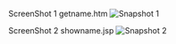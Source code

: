 ScreenShot 1 getname.htm
![Snapshot 1](https://cloud.githubusercontent.com/assets/16992391/14083454/75a594c2-f533-11e5-9cd4-0317a13f95c5.JPG)

ScreenShot 2 showname.jsp
![Snapshot 2](https://cloud.githubusercontent.com/assets/16992391/14083487/9754267e-f533-11e5-9ed3-b7ad8d917d0d.JPG)
